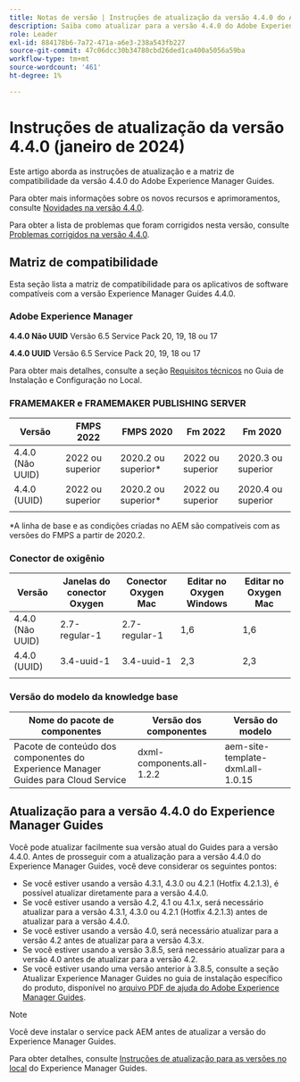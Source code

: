 ```yaml
---
title: Notas de versão | Instruções de atualização da versão 4.4.0 do Adobe Experience Manager Guides
description: Saiba como atualizar para a versão 4.4.0 do Adobe Experience Manager Guides
role: Leader
exl-id: 884178b6-7a72-471a-a6e3-238a543fb227
source-git-commit: 47c06dcc30b34780cbd26ded1ca400a5056a59ba
workflow-type: tm+mt
source-wordcount: '461'
ht-degree: 1%

---
```


# Instruções de atualização da versão 4.4.0 (janeiro de 2024)

Este artigo aborda as instruções de atualização e a matriz de compatibilidade da versão 4.4.0 do Adobe Experience Manager Guides.

Para obter mais informações sobre os novos recursos e aprimoramentos, consulte [Novidades na versão 4.4.0](../release-info/whats-new-4-4.md).

Para obter a lista de problemas que foram corrigidos nesta versão, consulte [Problemas corrigidos na versão 4.4.0](../release-info/fixed-issues-4-4.md).




## Matriz de compatibilidade

Esta seção lista a matriz de compatibilidade para os aplicativos de software compatíveis com a versão Experience Manager Guides 4.4.0.

### Adobe Experience Manager

**4.4.0 Não UUID**
Versão 6.5 Service Pack 20, 19, 18 ou 17

**4.4.0 UUID**
Versão 6.5 Service Pack 20, 19, 18 ou 17


Para obter mais detalhes, consulte a seção [Requisitos técnicos](../install-guide/download-install-technical-requirements.md) no Guia de Instalação e Configuração no Local.

### FRAMEMAKER e FRAMEMAKER PUBLISHING SERVER

| Versão | FMPS 2022 | FMPS 2020 | Fm 2022 | Fm 2020 |
| --- | --- | --- | --- | --- |
| 4.4.0 (Não UUID) | 2022 ou superior | 2020.2 ou superior* | 2022 ou superior | 2020.3 ou superior |
| 4.4.0 (UUID) | 2022 ou superior | 2020.2 ou superior* | 2022 ou superior | 2020.4 ou superior |
| | | | |

*A linha de base e as condições criadas no AEM são compatíveis com as versões do FMPS a partir de 2020.2.

### Conector de oxigênio

| Versão | Janelas do conector Oxygen | Conector Oxygen Mac | Editar no Oxygen Windows | Editar no Oxygen Mac |
| --- | --- | --- |--- |--- |
| 4.4.0 (Não UUID) | 2.7-regular-1 | 2.7-regular-1 | 1,6 | 1,6 |
| 4.4.0 (UUID) | 3.4-uuid-1 | 3.4-uuid-1 | 2,3 | 2,3 |
|  |  |   |



### Versão do modelo da knowledge base

| Nome do pacote de componentes | Versão dos componentes | Versão do modelo |
|---|---|---|
| Pacote de conteúdo dos componentes do Experience Manager Guides para Cloud Service | dxml-components.all-1.2.2 | aem-site-template-dxml.all-1.0.15 |



## Atualização para a versão 4.4.0 do Experience Manager Guides


Você pode atualizar facilmente sua versão atual do Guides para a versão 4.4.0. Antes de prosseguir com a atualização para a versão 4.4.0 do Experience Manager Guides, você deve considerar os seguintes pontos:


- Se você estiver usando a versão 4.3.1, 4.3.0 ou 4.2.1 (Hotfix 4.2.1.3), é possível atualizar diretamente para a versão 4.4.0.
- Se você estiver usando a versão 4.2, 4.1 ou 4.1.x, será necessário atualizar para a versão 4.3.1, 4.3.0 ou 4.2.1 (Hotfix 4.2.1.3) antes de atualizar para a versão 4.4.0.
- Se você estiver usando a versão 4.0, será necessário atualizar para a versão 4.2 antes de atualizar para a versão 4.3.x.
- Se você estiver usando a versão 3.8.5, será necessário atualizar para a versão 4.0 antes de atualizar para a versão 4.2.
- Se você estiver usando uma versão anterior à 3.8.5, consulte a seção Atualizar Experience Manager Guides no guia de instalação específico do produto, disponível no [arquivo PDF de ajuda do Adobe Experience Manager Guides](https://helpx.adobe.com/xml-documentation-for-experience-manager/archive.html).



>[!NOTE]
>
>Você deve instalar o service pack AEM antes de atualizar a versão do Experience Manager Guides.

Para obter detalhes, consulte [Instruções de atualização para as versões no local](../install-guide/upgrade-xml-documentation.md) do Experience Manager Guides.
